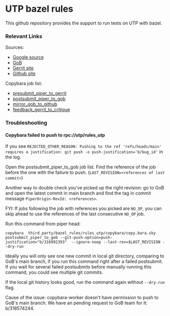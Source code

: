 # UTP bazel rules

This github repository provides the support to run tests on UTP with bazel.

### Relevant Links

Sources:

- [Google source](https://utp.googlesource.com/rules_utp)
- [GoB](https://utp.git.corp.google.com/rules_utp)
- [Gerrit site](https://utp-review.git.corp.google.com/)
- [Github site](https://github.com/bazelbuild/rules_utp)


Copybara job list:

- [presubmit_piper_to_gerrit](https://copybara.corp.google.com/list-jobs?piperConfigPath=%2F%2Fdepot%2Fgoogle3%2Fthird_party%2Fbazel_rules%2Frules_utp%2Fcopybara%2Fcopy.bara.sky&workflowName=presubmit_piper_to_gerrit)
- [postsubmit_piper_to_gob](https://copybara.corp.google.com/list-jobs?piperConfigPath=%2F%2Fdepot%2Fgoogle3%2Fthird_party%2Fbazel_rules%2Frules_utp%2Fcopybara%2Fcopy.bara.sky&workflowName=postsubmit_piper_to_gob)
- [mirror_gob_to_github](https://copybara.corp.google.com/list-jobs?piperConfigPath=%2F%2Fdepot%2Fgoogle3%2Fthird_party%2Fbazel_rules%2Frules_utp%2Fcopybara%2Fcopy.bara.sky&workflowName=mirror_gob_to_github&refs=)
- [feedback_gerrit_to_critique](https://copybara.corp.google.com/list-jobs?piperConfigPath=%2F%2Fdepot%2Fgoogle3%2Fthird_party%2Fbazel_rules%2Frules_utp%2Fcopybara%2Fcopy.bara.sky&workflowName=feedback_gerrit_to_critique&refs=)

### Troubleshooting

#### Copybara failed to push to rpc://utp/rules_utp
If you see
`REJECTED_OTHER_REASON: Pushing to the ref 'refs/heads/main' requires a justification: git push -o push-justification='b/bug_id'` in the log.

Open the postsubmit_piper_to_gob job list. Find the reference of the job before the one with the failure to push. (`LAST_REVISION=<references of last commit>`) 

Another way to double check you've picked up the right revision: go to GoB and open the latest commit in main branch and find the tag in commit message `PiperOrigin-RevId: <references>`.

FYI: If jobs following the job with references you picked are `NO_OP`, you can skip ahead to use the references of the last consecutive `NO_OP` job.

Run this command from piper head:
```
copybara  third_party/bazel_rules/rules_utp/copybara/copy.bara.sky postsubmit_piper_to_gob --git-push-option=push-justification="b/316992393"  --ignore-noop --last-rev=$LAST_REVISION --dry-run
```

Ideally you will only see one new commit in local git directory, comparing to GoB's main branch, if you run this command right after a failed postsubmit. If you wait for several failed postsubmits before manually running this command, you could see multiple git commits.

If the local git history looks good, run the command again without `--dry-run` flag.

Cause of the issue: copybara-worker doesn't have permission to push to GoB's main branch. We have an pending request to GoB team for it: b/318574244.